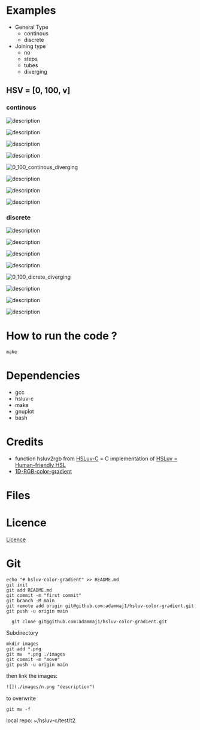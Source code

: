 
# Examples
* General Type
  * continous  
  * discrete  
* Joining type 
  * no  
  * steps  
  * tubes  
  * diverging  

## HSV = [0, 100, v]


### continous
![](./images/0_100_continous_no.png  "description")   

![](./images/0_100_continous_no_2D.png  "description")   




![](./images/0_100_continous_steps.png "description")   

![](./images/0_100_continous_steps_2D.png "description")   


![](./images/0_100_continous_tubes.png "0_100_continous_diverging")  

![](./images/0_100_continous_tubes_2D.png  "description")   



![](./images/0_100_continous_diverging.png  "description")   

![](./images/0_100_continous_diverging_2D.png "description")   


### discrete
![](./images/0_100_dicrete_no.png  "description")   

![](./images/0_100_dicrete_no_2D.png  "description")   




![](./images/0_100_dicrete_steps.png "description")   

![](./images/0_100_dicrete_steps_2D.png "description")   


![](./images/0_100_dicrete_tubes.png "0_100_dicrete_diverging")  

![](./images/0_100_dicrete_tubes_2D.png  "description")   



![](./images/0_100_dicrete_diverging.png  "description")   

![](./images/0_100_dicrete_diverging_2D.png "description")   

# How to run the code ?

```
make
```




# Dependencies
* gcc
* hsluv-c
* make
* gnuplot
* bash


# Credits
* function hsluv2rgb from [HSLuv-C](https://github.com/hsluv/hsluv-c) = C implementation of [HSLuv = Human-friendly HSL](https://www.hsluv.org/)
* [1D-RGB-color-gradient](https://github.com/adammaj1/1D-RGB-color-gradient)

# Files

# Licence

[Licence](LICENCE)



# Git 



```git
echo "# hsluv-color-gradient" >> README.md
git init
git add README.md
git commit -m "first commit"
git branch -M main
git remote add origin git@github.com:adammaj1/hsluv-color-gradient.git
git push -u origin main
```



```
  git clone git@github.com:adammaj1/hsluv-color-gradient.git
```

Subdirectory

```git
mkdir images
git add *.png
git mv  *.png ./images
git commit -m "move"
git push -u origin main
```
then link the images:

```txt
![](./images/n.png "description") 

```
to overwrite 
```git
git mv -f 
```



local repo: ~/hsluv-c/test/t2

